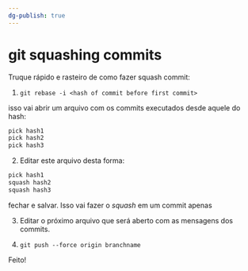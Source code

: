 ```yaml
---
dg-publish: true
---
```

# git squashing commits


Truque rápido e rasteiro de como fazer squash commit:

1. `git rebase -i <hash of commit before first commit>`

isso vai abrir um arquivo com os commits executados desde aquele do hash:

```txt
pick hash1
pick hash2
pick hash3
```

2. Editar este arquivo desta forma:

```txt
pick hash1
squash hash2
squash hash3
```

fechar e salvar. Isso vai fazer o _squash_ em um commit apenas

3. Editar o próximo arquivo que será aberto com as mensagens dos commits.

4. `git push --force origin branchname`

Feito!